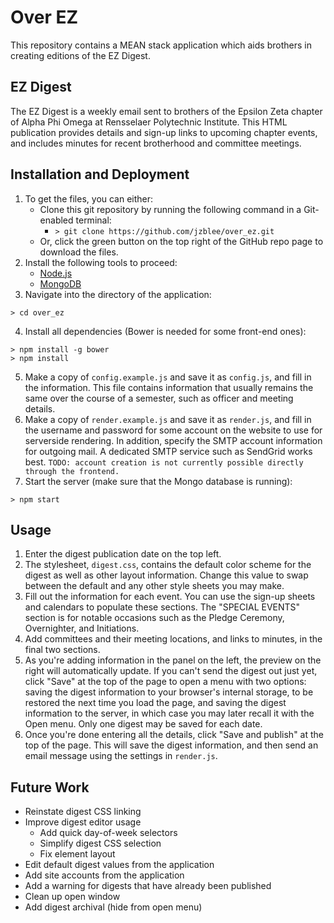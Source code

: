 # Over EZ
This repository contains a MEAN stack application which aids brothers in creating editions of the EZ Digest.
## EZ Digest
The EZ Digest is a weekly email sent to brothers of the Epsilon Zeta chapter of Alpha Phi Omega at Rensselaer Polytechnic Institute. This HTML publication provides details and sign-up links to upcoming chapter events, and includes minutes for recent brotherhood and committee meetings.
## Installation and Deployment
1. To get the files, you can either:
    - Clone this git repository by running the following command in a Git-enabled terminal:
        - `> git clone https://github.com/jzblee/over_ez.git`
    - Or, click the green button on the top right of the GitHub repo page to download the files.
2. Install the following tools to proceed:
    - [Node.js](nodejs.org)
    - [MongoDB](https://www.mongodb.org/)
3. Navigate into the directory of the application:
```
> cd over_ez
```
4. Install all dependencies (Bower is needed for some front-end ones):
```
> npm install -g bower
> npm install
```
5. Make a copy of `config.example.js` and save it as `config.js`, and fill in the information. This file contains information that usually remains the same over the course of a semester, such as officer and meeting details.
6. Make a copy of `render.example.js` and save it as `render.js`, and fill in the username and password for some account on the website to use for serverside rendering. In addition, specify the SMTP account information for outgoing mail. A dedicated SMTP service such as SendGrid works best. `TODO: account creation is not currently possible directly through the frontend.`
7. Start the server (make sure that the Mongo database is running):
```
> npm start
```

## Usage
1. Enter the digest publication date on the top left.
2. The stylesheet, `digest.css`, contains the default color scheme for the digest as well as other layout information. Change this value to swap between the default and any other style sheets you may make.
3. Fill out the information for each event. You can use the sign-up sheets and calendars to populate these sections. The "SPECIAL EVENTS" section is for notable occasions such as the Pledge Ceremony, Overnighter, and Initiations.
4. Add committees and their meeting locations, and links to minutes, in the final two sections.
5. As you're adding information in the panel on the left, the preview on the right will automatically update. If you can't send the digest out just yet, click "Save" at the top of the page to open a menu with two options: saving the digest information to your browser's internal storage, to be restored the next time you load the page, and saving the digest information to the server, in which case you may later recall it with the Open menu. Only one digest may be saved for each date.
6. Once you're done entering all the details, click "Save and publish" at the top of the page. This will save the digest information, and then send an email message using the settings in `render.js`.

## Future Work
- Reinstate digest CSS linking
- Improve digest editor usage
    - Add quick day-of-week selectors
    - Simplify digest CSS selection
    - Fix element layout
- Edit default digest values from the application
- Add site accounts from the application
- Add a warning for digests that have already been published
- Clean up open window
- Add digest archival (hide from open menu)
